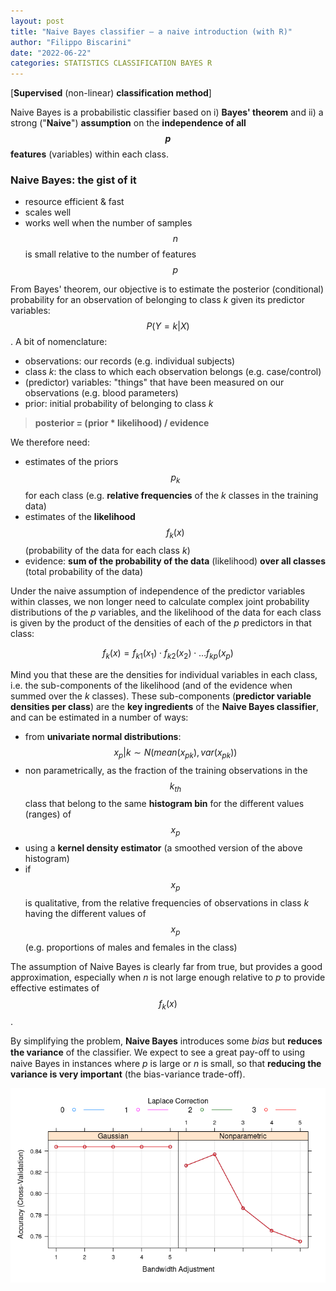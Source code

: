 ```yaml
---
layout: post
title: "Naive Bayes classifier – a naive introduction (with R)"
author: "Filippo Biscarini"
date: "2022-06-22"
categories: STATISTICS CLASSIFICATION BAYES R
---
```


[**Supervised** (non-linear) **classification method**]

Naive Bayes is a probabilistic classifier based on i) **Bayes' theorem** and 
ii) a strong ("**Naive**") **assumption** on the **independence of all $$p$$ features** (variables) within each class.

### Naive Bayes: the gist of it

- resource efficient & fast
- scales well
- works well when the number of samples $$n$$ is small relative to the number of features $$p$$

From Bayes' theorem, our objective is to estimate the posterior (conditional) probability for an observation of belonging to class *k* 
given its predictor variables: $$ P(Y=k | X) $$. 
A bit of nomenclature:

- observations: our records (e.g. individual subjects)
- class *k*: the class to which each observation belongs (e.g. case/control)
- (predictor) variables: "things" that have been measured on our observations (e.g. blood parameters)
- prior: initial probability of belonging to class *k*

> **posterior = (prior * likelihood) / evidence**

We therefore need:

- estimates of the priors $$p_k$$ for each class (e.g. **relative frequencies** of the *k* classes in the training data)
- estimates of the **likelihood** $$f_k(x)$$ (probability of the data for each class *k*)
- evidence: **sum of the probability of the data** (likelihood) **over all classes** (total probability of the data)

Under the naive assumption of independence of the predictor variables within classes, we non longer need to calculate complex joint probability distributions of the *p* variables, 
and the likelihood of the data for each class is given by the product of the densities of each of the *p* predictors in that class:

$$
f_k(x) = f_{k1}(x_1) \cdot f_{k2}(x_2) \cdot\ldots f_{kp}(x_p)
$$

Mind you that these are the densities for individual variables in each class, i.e. the sub-components of the likelihood 
(and of the evidence when summed over the *k* classes). 
These sub-components (**predictor variable densities per class**) are the **key ingredients** of the **Naive Bayes classifier**, 
and can be estimated in a number of ways:

- from **univariate normal distributions**: $$ x_p | k \sim N(mean(x_{pk}), var(x_{pk})) $$
- non parametrically, as the fraction of the training observations in the $$ k_{th} $$ class that belong to the same **histogram bin** for the different values (ranges) of $$x_p$$
- using a **kernel density estimator** (a smoothed version of the above histogram)
- if $$x_p$$ is qualitative, from the relative frequencies of observations in class *k* having the different values of $$x_p$$ (e.g. proportions of males and females in the class)

The assumption of Naive Bayes is clearly far from true, but provides a good approximation, 
especially when *n* is not large enough relative to *p* to provide effective estimates of $$f_k(x)$$.

By simplifying the problem, **Naive Bayes** introduces some *bias* but **reduces the variance** of the classifier.
We expect to see a great pay-oﬀ to using naive Bayes in instances where *p* is large or *n* is small, 
so that **reducing the variance is very important** (the bias-variance trade-off).

![naive-bayes-tuning](img/naive_bayes_tuning.png)


